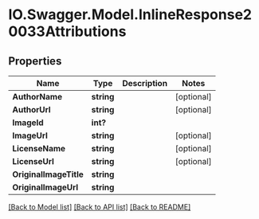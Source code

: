 # IO.Swagger.Model.InlineResponse20033Attributions
## Properties

Name | Type | Description | Notes
------------ | ------------- | ------------- | -------------
**AuthorName** | **string** |  | [optional] 
**AuthorUrl** | **string** |  | [optional] 
**ImageId** | **int?** |  | 
**ImageUrl** | **string** |  | [optional] 
**LicenseName** | **string** |  | [optional] 
**LicenseUrl** | **string** |  | [optional] 
**OriginalImageTitle** | **string** |  | 
**OriginalImageUrl** | **string** |  | 

[[Back to Model list]](../README.md#documentation-for-models) [[Back to API list]](../README.md#documentation-for-api-endpoints) [[Back to README]](../README.md)

